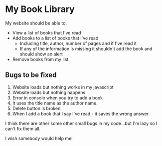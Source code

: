 # My Book Library

My website should be able to:

-   View a list of books that I've read
-   Add books to a list of books that I've read
    -   Including title, author, number of pages and if I've read it
    -   If any of the information is missing it shouldn't add the book and should show an alert
-   Remove books from my list

## Bugs to be fixed

1. Website loads but nothing works in my javascript
2. Website loads but nothing happens
3. Error in console when you try to add a book
4. It uses the title name as the author name.
5. Delete button is broken
6. When I add a book that I say I've read - it saves the wrong answer

I think there are other some other small bugs in my code...but I'm lazy so I can't fix them all.

I wish somebody would help me!
